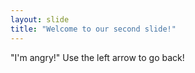 ```yaml
---
layout: slide
title: "Welcome to our second slide!"
---
```

"I'm angry!"
Use the left arrow to go back!
